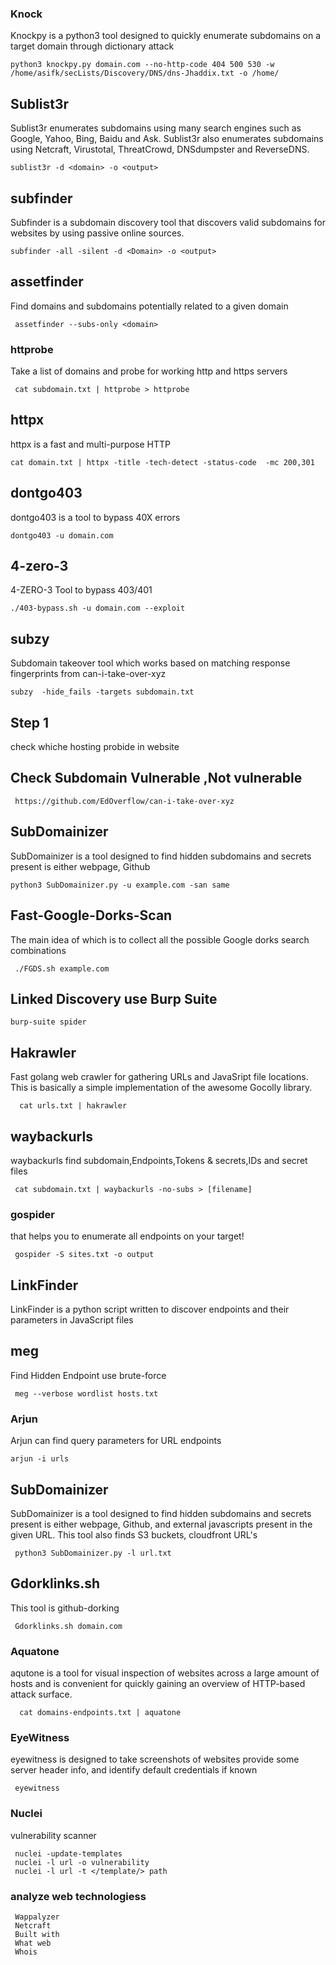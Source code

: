     
 ### Knock
   Knockpy is a python3 tool designed to quickly enumerate subdomains on a target domain through dictionary attack 
   
    python3 knockpy.py domain.com --no-http-code 404 500 530 -w /home/asifk/secLists/Discovery/DNS/dns-Jhaddix.txt -o /home/
    
## Sublist3r
   Sublist3r enumerates subdomains using many search engines such as Google, Yahoo, Bing, Baidu and Ask.
   Sublist3r also enumerates subdomains using Netcraft, Virustotal, ThreatCrowd, DNSdumpster and ReverseDNS.
   
    sublist3r -d <domain> -o <output>
 
  ## subfinder
  Subfinder is a subdomain discovery tool that discovers valid subdomains for websites by using passive online sources.
  
    subfinder -all -silent -d <Domain> -o <output>
    
  ## assetfinder
  Find domains and subdomains potentially related to a given domain
  
     assetfinder --subs-only <domain>
   
  
 ### httprobe
  Take a list of domains and probe for working http and https servers
    
     cat subdomain.txt | httprobe > httprobe
 
 ## httpx 
 httpx is a fast and multi-purpose HTTP
 
    cat domain.txt | httpx -title -tech-detect -status-code  -mc 200,301
    
## dontgo403
dontgo403 is a tool to bypass 40X errors

    dontgo403 -u domain.com
    
 ## 4-zero-3
 4-ZERO-3 Tool to bypass 403/401
 
    ./403-bypass.sh -u domain.com --exploit
  
 ## subzy
 Subdomain takeover tool which works based on matching response fingerprints from can-i-take-over-xyz

    subzy  -hide_fails -targets subdomain.txt
    
 ## Step 1 
 check whiche hosting probide in website 
    
 ## Check Subdomain Vulnerable ,Not vulnerable
 
     https://github.com/EdOverflow/can-i-take-over-xyz
    
  ## SubDomainizer
  SubDomainizer is a tool designed to find hidden subdomains and secrets present is either webpage, Github
  
    python3 SubDomainizer.py -u example.com -san same 
    
 ## Fast-Google-Dorks-Scan
 The main idea of which is to collect all the possible Google dorks search combinations 
 
     ./FGDS.sh example.com
 
    
 ## Linked Discovery use Burp Suite
    
    burp-suite spider
    
  ## Hakrawler
   Fast golang web crawler for gathering URLs and JavaSript file locations. 
   This is basically a simple implementation of the awesome Gocolly library.
    
      cat urls.txt | hakrawler
    
  ## waybackurls
   waybackurls find subdomain,Endpoints,Tokens & secrets,IDs and secret files
    
     cat subdomain.txt | waybackurls -no-subs > [filename]
    
   ### gospider
   that helps you to enumerate all endpoints on your target!
    
     gospider -S sites.txt -o output 
     
  ## LinkFinder 
  LinkFinder is a python script written to discover endpoints and their parameters in JavaScript files
    
      
      
   ## meg 
   Find Hidden Endpoint use brute-force
   
     meg --verbose wordlist hosts.txt 
     
  ### Arjun 
  Arjun can find query parameters for URL endpoints
  
    arjun -i urls
    
  ## SubDomainizer
  SubDomainizer is a tool designed to find hidden subdomains and secrets present is either webpage, Github, and external
  javascripts present in the given URL. This tool also finds S3 buckets, cloudfront URL's
  
     python3 SubDomainizer.py -l url.txt 
     
  ## Gdorklinks.sh
  This tool is github-dorking
  
     Gdorklinks.sh domain.com 
     
 ### Aquatone 
 aqutone is a tool for visual inspection of websites across a large amount of hosts and is convenient  for quickly gaining an overview of HTTP-based     attack surface.
   
      cat domains-endpoints.txt | aquatone  
   
  ### EyeWitness 
  eyewitness is designed to take screenshots of websites provide some server header info, and identify default credentials if known
  
     eyewitness
    
 ### Nuclei 
 vulnerability scanner
 
     nuclei -update-templates
     nuclei -l url -o vulnerability 
     nuclei -l url -t </template/> path
     
  ### analyze web technologiess 
  
     Wappalyzer
     Netcraft
     Built with
     What web
     Whois
